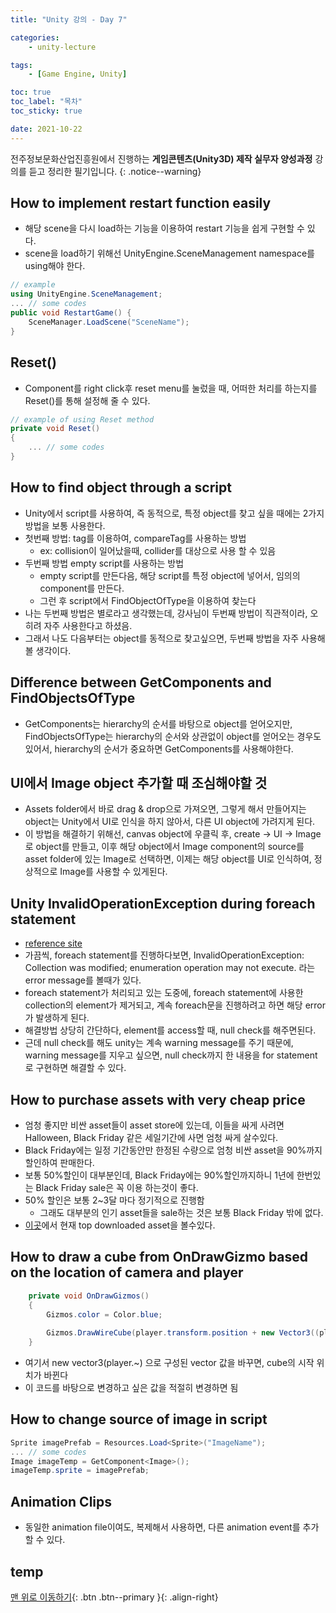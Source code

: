 ```yaml
---
title: "Unity 강의 - Day 7"

categories:
    - unity-lecture

tags:
    - [Game Engine, Unity]

toc: true
toc_label: "목차"
toc_sticky: true

date: 2021-10-22
---
```


전주정보문화산업진흥원에서 진행하는 **게임콘텐츠(Unity3D) 제작 실무자 양성과정** 강의를 듣고 정리한 필기입니다.
{: .notice--warning}

## How to implement restart function easily
- 해당 scene을 다시 load하는 기능을 이용하여 restart 기능을 쉽게 구현할 수 있다.
- scene을 load하기 위해선 UnityEngine.SceneManagement namespace를 using해야 한다.
```c#
// example
using UnityEngine.SceneManagement;
... // some codes
public void RestartGame() {
    SceneManager.LoadScene("SceneName");
}
```

## Reset()
- Component를 right click후 reset menu를 눌렀을 때, 어떠한 처리를 하는지를 Reset()를 통해 설정해 줄 수 있다.
```c#
// example of using Reset method
private void Reset()
{
    ... // some codes
}
```

## How to find object through a script
- Unity에서 script를 사용하여, 즉 동적으로, 특정 object를 찾고 싶을 때에는 2가지 방법을 보통 사용한다.
- 첫번째 방법: tag를 이용하여, compareTag를 사용하는 방법
    - ex: collision이 일어났을때, collider를 대상으로 사용 할 수 있음
- 두번째 방법 empty script를 사용하는 방법
    - empty script를 만든다음, 해당 script를 특정 object에 넣어서, 임의의 component를 만든다.
    - 그런 후 script에서 FindObjectOfType을 이용하여 찾는다
- 나는 두번째 방법은 별로라고 생각했는데, 강사님이 두번째 방법이 직관적이라, 오히려 자주 사용한다고 하셨음. 
- 그래서 나도 다음부터는 object를 동적으로 찾고싶으면, 두번째 방법을 자주 사용해볼 생각이다.

## Difference between GetComponents and FindObjectsOfType
- GetComponents는 hierarchy의 순서를 바탕으로 object를 얻어오지만, FindObjectsOfType는 hierarchy의 순서와 상관없이 object를 얻어오는 경우도 있어서, hierarchy의 순서가 중요하면 GetComponents를 사용해야한다.

## UI에서 Image object 추가할 때 조심해야할 것
- Assets folder에서 바로 drag & drop으로 가져오면, 그렇게 해서 만들어지는 object는 Unity에서 UI로 인식을 하지 않아서, 다른 UI object에 가려지게 된다.
- 이 방법을 해결하기 위해선, canvas object에 우클릭 후, create -> UI -> Image로 object를 만들고, 이후 해당 object에서 Image component의 source를 asset folder에 있는 Image로 선택하면, 이제는 해당 object를 UI로 인식하여, 정상적으로 Image를 사용할 수 있게된다.  

## Unity InvalidOperationException during foreach statement
- [reference site](https://m.blog.naver.com/PostView.naver?isHttpsRedirect=true&blogId=feena74&logNo=220534683331) 
- 가끔씩, foreach statement를 진행하다보면, InvalidOperationException: Collection was modified; enumeration operation may not execute. 라는 error message를 볼때가 있다.
- foreach statement가 처리되고 있는 도중에, foreach statement에 사용한 collection의 element가 제거되고, 계속 foreach문을 진행하려고 하면 해당 error가 발생하게 된다.
- 해결방법 상당히 간단하다, element를 access할 때, null check를 해주면된다.
- 근데 null check를 해도 unity는 계속 warning message를 주기 때문에, warning message를 지우고 싶으면, null check까지 한 내용을 for statement로 구현하면 해결할 수 있다.

## How to purchase assets with very cheap price
- 엄청 좋지만 비싼 asset들이 asset store에 있는데, 이들을 싸게 사려면 Halloween, Black Friday 같은 세일기간에 사면 엄청 싸게 살수있다.
- Black Friday에는 일정 기간동안만 한정된 수량으로 엄청 비싼 asset을 90%까지 할인하여 판매한다.
- 보통 50%할인이 대부분인데, Black Friday에는 90%할인까지하니 1년에 한번있는 Black Friday sale은 꼭 이용 하는것이 좋다.
- 50% 할인은 보통 2~3달 마다 정기적으로 진행함
    - 그래도 대부분의 인기 asset들을 sale하는 것은 보통 Black Friday 밖에 없다. 
- [이곳](https://assetstore.unity.com/top-assets/top-download)에서 현재 top downloaded asset을 볼수있다.

## How to draw a cube from OnDrawGizmo based on the location of camera and player
```c#
    private void OnDrawGizmos()
    {
        Gizmos.color = Color.blue;
        
        Gizmos.DrawWireCube(player.transform.position + new Vector3((player.neckTransform.position-Camera.main.transform.position).normalized.x, 0.5f, (player.neckTransform.position-Camera.main.transform.position).normalized.z), new Vector3(distanceToInteract, player.transform.lossyScale.y, distanceToInteract));
    }    
```
- 여기서 new vector3(player.~) 으로 구성된 vector 값을 바꾸면, cube의 시작 위치가 바뀐다
- 이 코드를 바탕으로 변경하고 싶은 값을 적절히 변경하면 됨

## How to change source of image in script
```c#
Sprite imagePrefab = Resources.Load<Sprite>("ImageName");
... // some codes
Image imageTemp = GetComponent<Image>();
imageTemp.sprite = imagePrefab;
```

## Animation Clips 
- 동일한 animation file이여도, 복제해서 사용하면, 다른 animation event를 추가할 수 있다.

## temp

[맨 위로 이동하기](#){: .btn .btn--primary }{: .align-right}